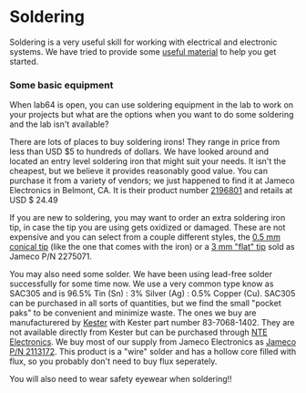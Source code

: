 # Soldering

Soldering is a very useful skill for working with electrical and electronic systems. We have tried to provide some [useful material](https://sites.google.com/stanford.edu/soldering-internal/learning) to help you get started. 

### Some basic equipment

When lab64 is open, you can use soldering equipment in the lab to work on your projects but what are the options when you want to do some soldering and the lab isn't available?

There are lots of places to buy soldering irons! They range in price from less than USD $5 to hundreds of dollars. We have looked around and located an entry level soldering iron that might suit your needs. It isn't the cheapest, but we believe it provides reasonably good value. You can purchase it from a variety of vendors; we just happened to find it at Jameco Electronics in Belmont, CA. It is their product number [2196801](https://www.jameco.com/shop/ProductDisplay?catalogId=10001&langId=-1&storeId=10001&productId=2196801) and retails at USD $ 24.49

If you are new to soldering, you may want to order an extra soldering iron tip, in case the tip you are using gets oxidized or damaged. These are not expensive and you can select from a couple different styles, the [0.5 mm conical tip](https://www.jameco.com/z/BITS5-Velleman-0-5mm-Conical-Tip-for-VTSS5-VTSS4NU-VTSS7U-Soldering-Stations_2174864.html?CID=MERCH) (like the one that comes with the iron) or a [3 mm "flat" tip](https://www.jameco.com/z/BITS5C-1-Velleman-3mm-Flat-Tip-for-VTSS5-VTSS4NU-and-VTSS7U-Soldering-Stations_2275071.html?CID=MERCH) sold as Jameco P/N 2275071.

You may also need some solder. We have been using lead-free solder successfully for some time now. We use a very common type know as SAC305 and is 96.5% Tin (Sn) : 3% Silver (Ag) : 0.5% Copper (Cu). SAC305 can be purchased in all sorts of quantities, but we find the small "pocket paks" to be convenient and minimize waste. The ones we buy are manufacturered by [Kester](https://www.kester.com) with Kester part number 83-7068-1402. They are not available directly from Kester but can be purchased through [NTE Electronics](https://www.nteinc.com/kester-solder-products.php). We buy most of our supply from Jameco Electronics as [Jameco P/N 2113172](https://www.jameco.com/shop/ProductDisplay?catalogId=10001&langId=-1&storeId=10001&productId=2113172). This product is a "wire" solder and has a hollow core filled with flux, so you probably don't need to buy flux seperately.

You will also need to wear safety eyewear when soldering!!



